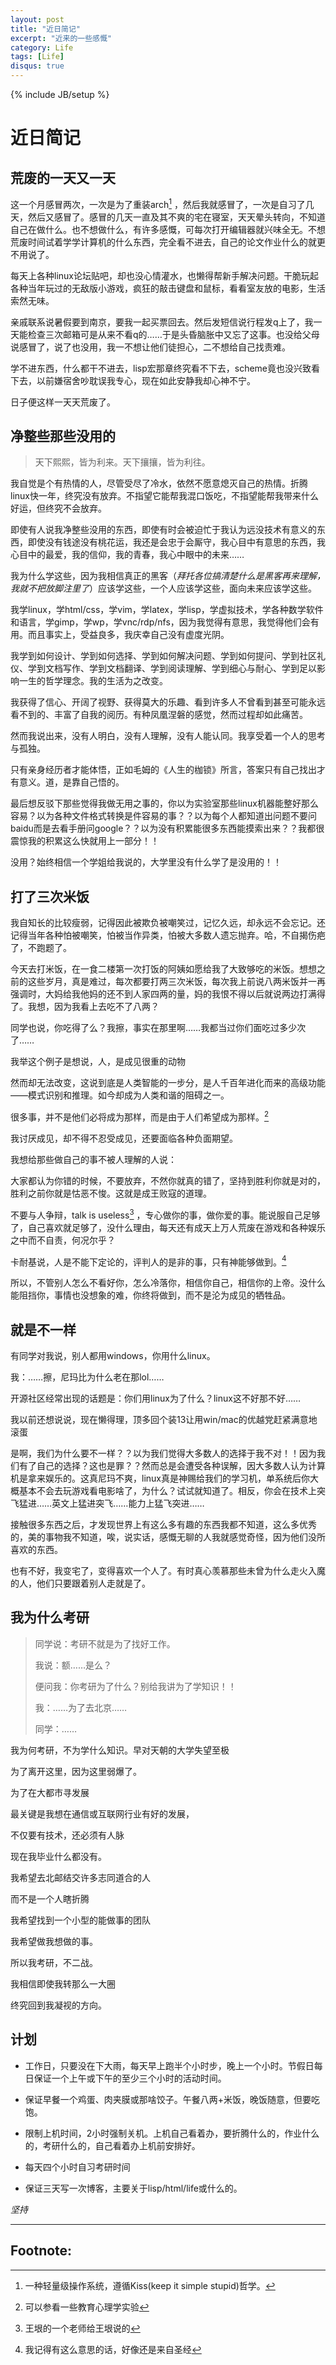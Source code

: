 ```yaml
---
layout: post
title: "近日简记"
excerpt: "近来的一些感慨"
category: Life
tags: [Life]
disqus: true
---
```

{% include JB/setup %}

# 近日简记

## 荒废的一天又一天

这一个月感冒两次，一次是为了重装arch[^1] ，然后我就感冒了，一次是自习了几天，然后又感冒了。感冒的几天一直及其不爽的宅在寝室，天天晕头转向，不知道自己在做什么。也不想做什么，有许多感慨，可每次打开编辑器就兴味全无。不想荒废时间试着学学计算机的什么东西，完全看不进去，自己的论文作业什么的就更不用说了。

每天上各种linux论坛贴吧，却也没心情灌水，也懒得帮新手解决问题。干脆玩起各种当年玩过的无敌版小游戏，疯狂的敲击键盘和鼠标，看看室友放的电影，生活索然无味。

亲戚联系说暑假要到南京，要我一起买票回去。然后发短信说行程发q上了，我一天能检查三次邮箱可是从来不看q的……于是头昏脑胀中又忘了这事。也没给父母说感冒了，说了也没用，我一不想让他们徒担心，二不想给自己找责难。

学不进东西，什么都干不进去，lisp宏那章终究看不下去，scheme竟也没兴致看下去，以前嫌宿舍吵耽误我专心，现在如此安静我却心神不宁。

日子便这样一天天荒废了。

## 净整些那些没用的

> 天下熙熙，皆为利来。天下攘攘，皆为利往。

我自觉是个有热情的人，尽管受尽了冷水，依然不愿意熄灭自己的热情。折腾linux快一年，终究没有放弃。不指望它能帮我混口饭吃，不指望能帮我带来什么好运，但终究不会放弃。

即使有人说我净整些没用的东西，即使有时会被迫忙于我认为远没技术有意义的东西，即使没有钱途没有桃花运，我还是会忠于会厮守，我心目中有意思的东西，我心目中的最爱，我的信仰，我的青春，我心中眼中的未来……

我为什么学这些，因为我相信真正的黑客（*拜托各位搞清楚什么是黑客再来理解，我就不把放脚注里了*）应该学这些，一个人应该学这些，面向未来应该学这些。

我学linux，学html/css，学vim，学latex，学lisp，学虚拟技术，学各种数学软件和语言，学gimp，学wp，学vnc/rdp/nfs，因为我觉得有意思，我觉得他们会有用。而且事实上，受益良多，我庆幸自己没有虚度光阴。

我学到如何设计、学到如何选择、学到如何解决问题、学到如何提问、学到社区礼仪、学到文档写作、学到文档翻译、学到阅读理解、学到细心与耐心、学到足以影响一生的哲学理念。我的生活为之改变。

我获得了信心、开阔了视野、获得莫大的乐趣、看到许多人不曾看到甚至可能永远看不到的、丰富了自我的阅历。有种凤凰涅磐的感觉，然而过程却如此痛苦。

然而我说出来，没有人明白，没有人理解，没有人能认同。我享受着一个人的思考与孤独。

只有亲身经历者才能体悟，正如毛姆的《人生的枷锁》所言，答案只有自己找出才有意义。道，是靠自己悟的。

最后想反驳下那些觉得我做无用之事的，你以为实验室那些linux机器能整好那么容易？以为各种文件格式转换是件容易的事？？以为每个人都知道出问题不要问baidu而是去看手册问google？？以为没有积累能很多东西能摸索出来？？我都很震惊我的积累这么快就用上一部分！！

没用？始终相信一个学姐给我说的，大学里没有什么学了是没用的！！

## 打了三次米饭

我自知长的比较瘦弱，记得因此被欺负被嘲笑过，记忆久远，却永远不会忘记。还记得当年各种怕被嘲笑，怕被当作异类，怕被大多数人遗忘抛弃。哈，不自揭伤疤了，不跑题了。

今天去打米饭，在一食二楼第一次打饭的阿姨如愿给我了大致够吃的米饭。想想之前的这些岁月，真是难过，每次都要打两三次米饭，每次我上前说八两米饭并一再强调时，大妈给我他妈的还不到人家四两的量，妈的我恨不得以后就说两边打满得了。我想，因为我看上去吃不了八两？

同学也说，你吃得了么？我擦，事实在那里啊……我都当过你们面吃过多少次了……

我举这个例子是想说，人，是成见很重的动物

然而却无法改变，这说到底是人类智能的一步分，是人千百年进化而来的高级功能——模式识别和推理。如今却成为人类和谐的阻碍之一。

很多事，并不是他们必将成为那样，而是由于人们希望成为那样。[^2]

我讨厌成见，却不得不忍受成见，还要面临各种负面期望。

我想给那些做自己的事不被人理解的人说：

大家都认为你错的时候，不要放弃，不然你就真的错了，坚持到胜利你就是对的，胜利之前你就是怙恶不悛。这就是成王败寇的道理。

不要与人争辩，talk is useless[^3] ，专心做你的事，做你爱的事。能说服自己足够了，自己喜欢就足够了，没什么理由，每天还有成天上万人荒废在游戏和各种娱乐之中而不自责，何况尔乎？

卡耐基说，人是不能下定论的，评判人的是非的事，只有神能够做到。[^4]

所以，不管别人怎么不看好你，怎么冷落你，相信你自己，相信你的上帝。没什么能阻挡你，事情也没想象的难，你终将做到，而不是沦为成见的牺牲品。

## 就是不一样

有同学对我说，别人都用windows，你用什么linux。

我：……擦，尼玛比为什么老在那lol……

开源社区经常出现的话题是：你们用linux为了什么？linux这不好那不好……

我以前还想说说，现在懒得理，顶多回个装13让用win/mac的优越党赶紧满意地滚蛋

是啊，我们为什么要不一样？？以为我们觉得大多数人的选择于我不对！！因为我们有了自己的选择？这也是罪？？然而总是会遭受各种误解，因大多数人认为计算机是拿来娱乐的。这真尼玛不爽，linux真是神赐给我们的学习机，单系统后你大概基本不会去玩游戏看电影啥了，为什么？试试就知道了。相反，你会在技术上突飞猛进……英文上猛进突飞……能力上猛飞突进……

接触很多东西之后，才发现世界上有这么多有趣的东西我都不知道，这么多优秀的，美的事物我不知道，唉，说实话，感慨无聊的人我就感觉奇怪，因为他们没所喜欢的东西。

也有不好，我变宅了，变得喜欢一个人了。有时真心羡慕那些未曾为什么走火入魔的人，他们只要跟着别人走就是了。

## 我为什么考研


> 同学说：考研不就是为了找好工作。
> 
> 我说：额……是么？
> 
> 便问我：你考研为了什么？别给我讲为了学知识！！
> 
> 我：……为了去北京……
> 
> 同学：……

我为何考研，不为学什么知识。早对天朝的大学失望至极

为了离开这里，因为这里弱爆了。

为了在大都市寻发展

最关键是我想在通信或互联网行业有好的发展，

不仅要有技术，还必须有人脉

现在我毕业什么都没有。

我希望去北邮结交许多志同道合的人

而不是一个人瞎折腾

我希望找到一个小型的能做事的团队

我希望做我想做的事。

所以我考研，不二战。

我相信即使我转那么一大圈

终究回到我凝视的方向。

## 计划

- 工作日，只要没在下大雨，每天早上跑半个小时步，晚上一个小时。节假日每日保证一个上午或下午的至少三个小时的活动时间。

- 保证早餐一个鸡蛋、肉夹膜或那啥饺子。午餐八两+米饭，晚饭随意，但要吃饱。

- 限制上机时间，2小时强制关机。上机自己看着办，要折腾什么的，作业什么的，考研什么的，自己看着办上机前安排好。

- 每天四个小时自习考研时间

- 保证三天写一次博客，主要关于lisp/html/life或什么的。

*坚持*

***

## Footnote:

[^1]: 一种轻量级操作系统，遵循Kiss(keep it simple stupid)哲学。

[^2]: 可以参看一些教育心理学实验

[^3]: 王垠的一个老师给王垠说的

[^4]: 我记得有这么意思的话，好像还是来自圣经
